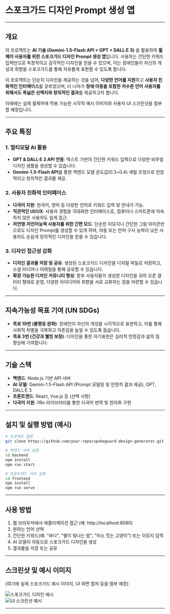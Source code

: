 # 스포크가드 디자인 Prompt 생성 앱

---

## 개요
이 프로젝트는 **AI 기술 (Gemini-1.5-Flash API + GPT + DALL·E 3)** 을 활용하여 **휠체어 사용자를 위한 스포크가드 디자인 Prompt 생성 앱**입니다. 사용자는 간단한 키워드 입력만으로 독창적이고 감각적인 디자인을 얻을 수 있으며, 이는 장애인들이 자신의 개성과 취향을 스포크가드를 통해 자유롭게 표현할 수 있도록 합니다.

이 프로젝트는 단순히 디자인을 제공하는 것을 넘어, **다양한 언어를 지원**하고 **사용자 친화적인 인터페이스**를 갖추었으며, 더 나아가 **장애 아동을 포함한 저수준 언어 사용자를 위해서도 폭넓은 선택지와 창의적인 결과**를 제공하고자 합니다.

아래에는 실제 휠체어에 적용 가능한 시각적 예시 이미지와 사용자 UI 스크린샷을 첨부할 예정입니다.

---

## 주요 특징

### 1. 멀티모달 AI 활용
- **GPT & DALL·E 3 API 연동**: 텍스트 기반의 간단한 키워드 입력으로 다양한 비주얼 디자인 샘플을 생성할 수 있습니다.  
- **Gemini-1.5-Flash API**를 통한 백엔드 모델 온도값(0.3~0.4) 세밀 조정으로 안정적이고 창의적인 결과물 제공.

### 2. 사용자 친화적 인터페이스
- **다국어 지원**: 한국어, 영어 등 다양한 언어로 키워드 입력 및 안내가 가능.  
- **직관적인 UI/UX**: 사용자 경험을 극대화한 인터페이스로, 컴퓨터나 스마트폰에 익숙하지 않은 사용자도 쉽게 접근.  
- **저연령·저언어능력 사용자를 위한 간편 모드**: 단순한 이모지나 간단한 그림 아이콘만으로도 디자인 Prompt를 생성할 수 있게 하여, 아동 또는 언어 구사 능력이 낮은 사용자도 손쉽게 창의적인 디자인을 얻을 수 있습니다.

### 3. 디자인 접근성 강화
- **디자인 결과물 저장 및 공유**: 생성된 스포크가드 디자인을 디지털 파일로 저장하고, 소셜 미디어나 이메일을 통해 공유할 수 있습니다.  
- **확장 가능한 디자인 커뮤니티 형성**: 향후 사용자들이 생성한 디자인을 모아 오픈 갤러리 형태로 운영, 다양한 아이디어와 취향을 서로 교류하는 장을 마련할 수 있습니다.

---

## 지속가능성 목표 기여 (UN SDGs)
- **목표 10번 (불평등 완화)**: 장애인이 자신의 개성을 시각적으로 표현하고, 이를 통해 사회적 차별을 극복하고 자존감을 높일 수 있도록 돕습니다.  
- **목표 3번 (건강과 웰빙 보장)**: 디자인을 통한 자기표현은 심리적 안정감과 삶의 질 향상에 기여합니다.

---

## 기술 스택
- **백엔드**: Node.js 기반 API 서버  
- **AI 모델**: Gemini-1.5-Flash API (Prompt 모델링 및 안정적 결과 제공), GPT, DALL·E 3  
- **프론트엔드**: React, Vue.js 등 (선택 사항)  
- **다국어 지원**: i18n 라이브러리를 통한 다국어 번역 및 현지화 구현

---

## 설치 및 실행 방법 (예시)
```bash
# 프로젝트 클론
git clone https://github.com/your-repo/spokeguard-design-generator.git

# 백엔드 서버 실행
cd backend
npm install
npm run start

# 프론트엔드 서버 실행
cd frontend
npm install
npm run serve
```

---

## 사용 방법
1. 웹 브라우저에서 애플리케이션 접근 (예: http://localhost:8080)
2. 원하는 언어 선택
3. 간단한 키워드(예: "바다", "별이 빛나는 밤", "미소 짓는 고양이") 또는 이모지 입력
4. AI 모델이 자동으로 스포크가드 디자인을 생성
5. 결과물을 저장 또는 공유

---

## 스크린샷 및 예시 이미지
(여기에 실제 스포크가드 예시 이미지, UI 화면 캡처 등을 첨부 예정)

![스포크가드 디자인 예시](./images/spokeguard_example.png)  
![UI 스크린샷 예시](./images/ui_screenshot.png)

---
